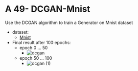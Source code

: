# A 49- DCGAN-Mnist
Use the DCGAN algorithm to train a Generator on Mnist dataset
- dataset:
  - [Mnist](https://keras.io/api/datasets/mnist/)
- Final result after 100 epochs:
  - epoch 0 ... 50
    -  ![dcgan](https://user-images.githubusercontent.com/88179607/162558571-275dd7ac-fd07-4414-8f2e-11af7efdf236.gif)
  - epoch 50 ... 100
    - ![dcgan (1)](https://user-images.githubusercontent.com/88179607/162558578-d8a24c56-f60f-4a4f-9a33-7ed59770cfa1.gif)
